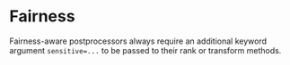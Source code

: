 # Fairness

Fairness-aware postprocessors always require an additional keyword argument 
`sensitive=...` to be passed to their rank or transform methods. 